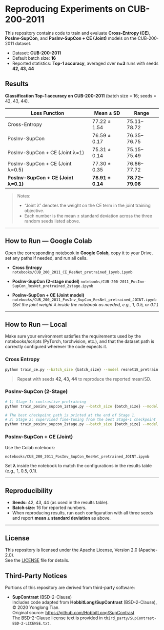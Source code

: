 # Reproducing Experiments on CUB-200-2011

This repository contains code to train and evaluate **Cross-Entropy (CE)**, **PosInv-SupCon**, and **PosInv-SupCon + CE (Joint)** models on the CUB-200-2011 dataset.

* Dataset: **CUB-200-2011**
* Default batch size: **16**
* Reported statistics: **Top-1 accuracy**, averaged over **n=3** runs with seeds **42, 43, 44**

## Results

**Classification Top-1 accuracy on CUB-200-2011** (batch size = 16; seeds = 42, 43, 44).

| Loss Function                        | **Mean ± SD**    | **Range**       |
| ------------------------------------ | ---------------- | --------------- |
| Cross-Entropy                        | 77.22 ± 1.54     | 75.11–78.72     |
| PosInv-SupCon                        | 76.59 ± 0.17     | 76.35–76.75     |
| PosInv-SupCon + CE (Joint λ=1)       | 75.31 ± 0.14     | 75.15–75.49     |
| PosInv-SupCon + CE (Joint λ=0.5)     | 77.30 ± 0.35     | 76.86–77.72     |
| **PosInv-SupCon + CE (Joint λ=0.1)** | **78.91 ± 0.14** | **78.72–79.06** |

> Notes:
>
> * “Joint λ” denotes the weight on the CE term in the joint training objective.
> * Each number is the mean ± standard deviation across the three random seeds listed above.

---

## How to Run — Google Colab

Open the corresponding notebook in **Google Colab**, copy it to your Drive, set any paths if needed, and run all cells.

* **Cross Entropy**
  `notebooks/CUB_200_2011_CE_ResNet_pretrained_ipynb.ipynb`

* **PosInv-SupCon (2-stage model)**
  `notebooks/CUB-200-2011_PosInv-SupCon_ResNet_pretrained_2stage.ipynb`

* **PosInv-SupCon + CE (Joint model)**
  `notebooks/CUB_200_2011_PosInv_SupCon_ResNet_pretrained_JOINT.ipynb`
  *(Set the joint weight λ inside the notebook as needed, e.g., 1, 0.5, or 0.1.)*

---

## How to Run — Local

Make sure your environment satisfies the requirements used by the notebooks/scripts (PyTorch, torchvision, etc.), and that the dataset path is correctly configured wherever the code expects it.

### Cross Entropy

```bash
python train_ce.py --batch_size {batch_size} --model resnet18_pretrain --cosine --warm --seed 42
```

> Repeat with seeds **42, 43, 44** to reproduce the reported mean/SD.

### PosInv-SupCon (2-Stage)

```bash
# 1) Stage 1: contrastive pretraining
python train_posinv_supcon_1stage.py --batch_size {batch_size} --model resnet18_pretrain --cosine --warm

# The best checkpoint path is printed at the end of Stage 1.
# 2) Stage 2: supervised fine-tuning from the best Stage-1 checkpoint
python train_posinv_supcon_2stage.py --batch_size {batch_size} --model resnet18_pretrain --cosine --warm --ckpt {checkpoint_path}
```

### PosInv-SupCon + CE (Joint)

Use the Colab notebook:

```
notebooks/CUB_200_2011_PosInv_SupCon_ResNet_pretrained_JOINT.ipynb
```

Set **λ** inside the notebook to match the configurations in the results table (e.g., 1, 0.5, 0.1).

---

## Reproducibility

* **Seeds:** 42, 43, 44 (as used in the results table).
* **Batch size:** 16 for reported numbers.
* When reproducing results, run each configuration with all three seeds and report **mean ± standard deviation** as above.


---

## License

This repository is licensed under the Apache License, Version 2.0 (Apache-2.0).  
See the [LICENSE](LICENSE) file for details.

## Third-Party Notices

Portions of this repository are derived from third-party software:

- **SupContrast** (BSD-2-Clause)  
  Includes code adapted from **HobbitLong/SupContrast** (BSD-2-Clause), © 2020 Yonglong Tian.  
  Original source: https://github.com/HobbitLong/SupContrast  
  The BSD-2-Clause license text is provided in `third_party/SupContrast-BSD-2-LICENSE.txt`.
